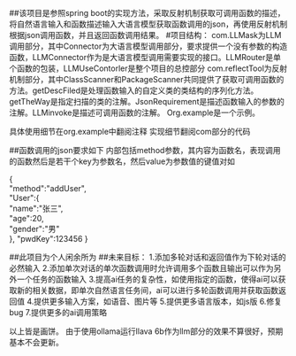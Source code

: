 ##该项目是参照spring boot的实现方法，采取反射机制获取可调用函数的描述，将自然语言输入和函数描述输入大语言模型获取函数调用的json，再使用反射机制根据json调用函数，并且返回函数调用结果。
#项目结构：
com.LLMask为LLM调用部分，其中Connector为大语言模型调用部分，要求提供一个没有参数的构造函数，LLMConnector作为是大语言模型调用需要实现的接口。LLMRouter是单个函数的包装，LLMUseContorler是整个项目的总控部分
com.reflectTool为反射机制部分，其中ClassScanner和PackageScanner共同提供了获取可调用函数的方法。getDescFiled是处理函数输入的自定义类的类结构的序列化方法。getTheWay是指定扫描的类的注解。JsonRequirement是描述函数输入的参数的注解。LLMinvoke是描述可调用函数的注解。
Org.example是一个示例。

具体使用细节在org.example中翻阅注释
实现细节翻阅com部分的代码

##函数调用的json要求如下
内部包括method参数，其内容为函数名，表现调用的函数然后是若干个key为参数名，然后value为参数值的键值对如

{    
"method":"addUser",    
"User":{        
"name":"张三",       
"age":20,        	
"gender":"男"    
},
"pwdKey":123456
}


##此项目为个人闲余所为
##未来目标：
1.添加多轮对话和返回值作为下轮对话的必然输入
2.添加单次对话的单次函数调用时允许调用多个函数且输出可以作为另外一个任务的函数输入
3.提高ai任务的复杂性，如使用指定的函数，使得ai可以获取新的相关数据，即单次自然语言任务间，ai可以进行多轮函数调用并获取函数返回值
4.提供更多输入方案，如语音、图片等
5.提供更多语言版本，如js版
6.修复bug
7.提供更多的ai调用策略

以上皆是画饼。
由于使用ollama运行llava 6b作为llm部分的效果不算很好，预期基本不会更新。